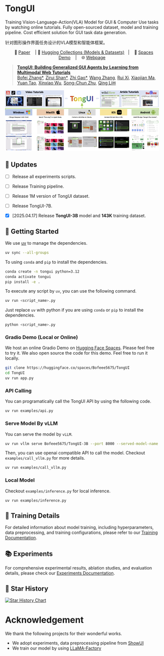 # TongUI

Training Vision-Language-Action(VLA) Model for GUI & Computer Use tasks by watching online tutorials. Fully open-sourced dataset, model and training pipeline. Cost efficient solution for GUI task data generation.

针对图形操作界面任务设计的VLA模型和智能体框架。

<p align="center">
        &nbsp&nbsp 📑 <a href="https://arxiv.org/abs/2504.12679">Paper</a> &nbsp&nbsp 
        | 🤗 <a href="https://huggingface.co/collections/Bofeee5675/tongui-67f611e2d48b2b6e0d2ba3ee">Hugging Collections (Models & Datasets)</a>&nbsp&nbsp 
        | &nbsp&nbsp 🤗 <a href="https://huggingface.co/spaces/Bofeee5675/TongUI">Spaces Demo</a> &nbsp&nbsp | &nbsp&nbsp 🌐 <a href="https://tongui-agent.github.io/">Webpage</a>
</p>

> [**TongUI: Building Generalized GUI Agents by Learning from Multimodal Web Tutorials**](https://arxiv.org/abs/2504.12679)<br>
> [Bofei Zhang*](https://bofei5675.github.io/), [Zirui Shan*](), [Zhi Gao*](https://zhigao2017.github.io/), [Wang Zhang](), [Rui Xi](), [Xiaojian Ma](https://jeasinema.github.io/), [Yuan Tao](https://i.yt.sb/), [Xinxiao Wu](), [Song-Chun Zhu](https://www.zhusongchun.net/), [Qing Li✉](https://liqing.io/)

<p align="center">
<img src="assets/teaser.png" alt="TongUI" width="720">
<p>

## 🌟 Updates
- [ ] Release all experiments scripts.
- [ ] Release Training pipeline.
- [ ] Release 1M version of TongUI dataset.
- [ ] Release TongUI-7B.
- [x] [2025.04.17] Release **TongUI-3B** model and **143K** training dataset.  


## 👋 Getting Started
We use [uv](https://docs.astral.sh/uv/getting-started/) to manage the dependencies.
```bash
uv sync --all-groups
```
To using `conda` and `pip` to install the dependencies.
```bash
conda create -n tongui python=3.12
conda activate tongui
pip install -e .
```

To execute any script by `uv`, you can use the following command.
```bash
uv run <script_name>.py
```
Just replace `uv` with python if you are using `conda` or `pip` to install the dependencies.
```bash
python <script_name>.py
```

### Gradio Demo (Local or Online)
We host an online Gradio Demo on [Hugging Face Spaces](https://huggingface.co/spaces/Bofeee5675/TongUI). Please feel free to try it. We also open source the code for this demo. Feel free to run it locally.
```bash
git clone https://huggingface.co/spaces/Bofeee5675/TongUI
cd TongUI
uv run app.py
```

### API Calling
You can programatically call the TongUI API by using the following code.
```bash
uv run examples/api.py
```

### Serve Model By vLLM
You can serve the model by `vLLM`.
```bash
uv run vllm serve Bofeee5675/TongUI-3B --port 8000 --served-model-name tongui-3b --limit-mm-per-prompt image=3
```

Then, you can use openai compatible API to call the model. Checkout `examples/call_vllm.py` for more details.
```bash
uv run examples/call_vllm.py
```
### Local Model
Checkout `examples/inference.py` for local inference.
```bash
uv run examples/inference.py
```
<!-- ## Advanced Example
Above examples are for basic usage of TongUI, which demonstrates a simple task for GUI element grounding. To address multi-turn navigation tasks, Checkout examples: -->

## 🔧 Training Details
For detailed information about model training, including hyperparameters, data preprocessing, and training configurations, please refer to our [Training Documentation](docs/train.md).

## 📚 Experiments
For comprehensive experimental results, ablation studies, and evaluation details, please check our [Experiments Documentation](docs/experiments.md).

## 🌟 Star History

[![Star History Chart](https://api.star-history.com/svg?repos=TongUI-agent/TongUI-agent&type=Date)](https://www.star-history.com/#TongUI-agent/TongUI-agent&Date)

# Acknowledgement
We thank the following projects for their wonderful works.
- We adopt experiments, data preprocessing pipeline from  [ShowUI](https://github.com/showlab/ShowUI)
- We train our model by using [LLaMA-Factory](https://github.com/hiyouga/LLaMA-Factory/tree/main?tab=readme-ov-file)

